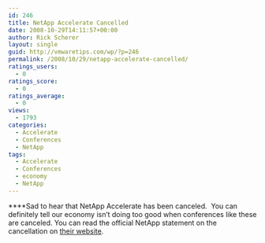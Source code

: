 ```yaml
---
id: 246
title: NetApp Accelerate Cancelled
date: 2008-10-29T14:11:57+00:00
author: Rick Scherer
layout: single
guid: http://vmwaretips.com/wp/?p=246
permalink: /2008/10/29/netapp-accelerate-cancelled/
ratings_users:
  - 0
ratings_score:
  - 0
ratings_average:
  - 0
views:
  - 1793
categories:
  - Accelerate
  - Conferences
  - NetApp
tags:
  - Accelerate
  - Conferences
  - economy
  - NetApp
---
```

****Sad to hear that NetApp Accelerate has been canceled.  You can definitely tell our economy isn&#8217;t doing too good when conferences like these are canceled. You can read the official NetApp statement on the cancellation on <a href="http://www.netapp.com/accelerate" target="_blank">their website</a>.